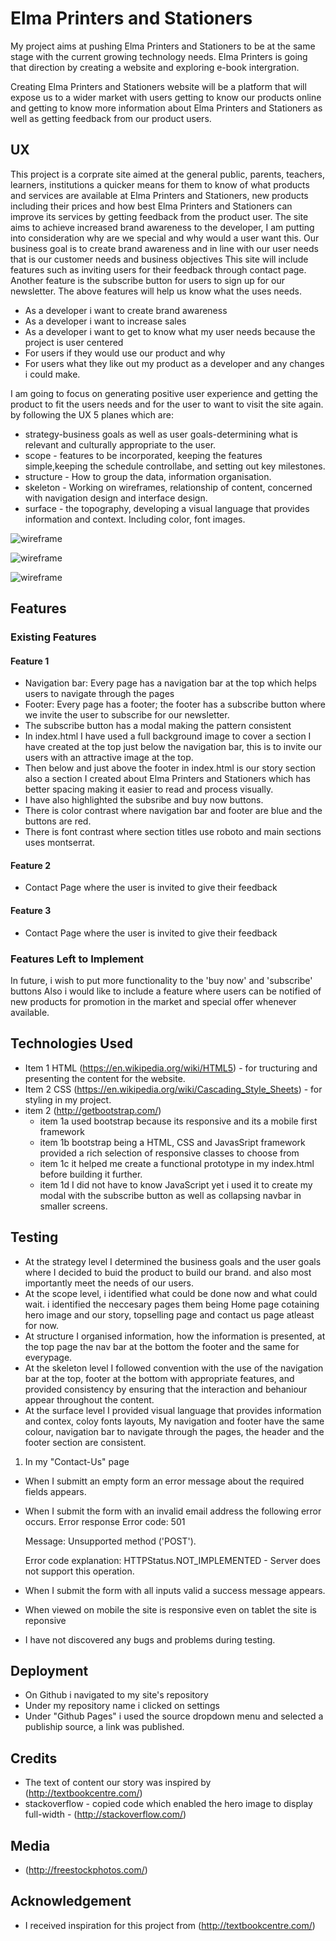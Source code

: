 
# Elma Printers and Stationers
My project aims at pushing Elma Printers and Stationers to be at the same stage with the current growing technology needs. 
Elma Printers is going that direction by creating a website and exploring e-book intergration.

Creating Elma Printers and Stationers website will be a platform that will expose us to a wider market with users getting to know 
our products online and getting to know more information about Elma Printers and Stationers as well as getting feedback from our product users.

## UX
This project is a corprate site aimed at the general public, parents, teachers, learners, institutions a quicker means for 
them to know of what products and services are available at Elma Printers and Stationers, new products including their prices
and how best Elma Printers and Stationers can improve its services by getting feedback from the product user. 
The site aims to achieve increased brand awareness to the developer, I am putting into consideration why are we special and 
why would a user want this.
Our business goal is to create brand awareness and in line with our user needs that is our customer needs and business objectives
This site will include features such as inviting users for their feedback through contact page.
Another feature is the subscribe button for users to sign up for our newsletter.
The above features will help us know what the uses needs.



* As a developer i want to create brand awareness
* As a developer i want to increase sales
* As a developer i want to get to know what my user needs because the project is user centered
* For users if they would use our product and why
* For users what they like out my product as a developer and any changes i could make.

I am going to focus on generating positive user experience and getting the product to fit the users needs and for the user to want to visit the site again.
by following the UX 5 planes which are:
 - strategy-business goals as well as user goals-determining what is relevant and culturally appropriate to the user.
 - scope - features to be incorporated, keeping the features simple,keeping the schedule controllabe, and setting out key milestones.
 - structure - How to group the data, information organisation.
 - skeleton - Working on wireframes, relationship of content, concerned with navigation design and interface design.
 - surface - the topography, developing a visual language that provides information and context. Including color, font images.

![wireframe](assets/images/wireframe1.jpg?raw=true "wireframe")

![wireframe](assets/images/wireframe2.jpg?raw=true "wireframe")

![wireframe](assets/images/wireframe3.jpg?raw=true "wireframe")



## Features

### Existing Features
#### Feature 1
* Navigation bar: Every page has a navigation bar at the top which helps users to navigate through the pages
* Footer: Every page has a footer; the footer has a subscribe button where we invite the user to subscribe for our newsletter.
* The subscribe button has a modal making the pattern consistent
* In index.html I have used a full background image to cover a section I have created  at the top just below the navigation bar, 
  this is to invite our users with an attractive image at the top.
* Then below and just above the footer in index.html is our story section also a section I created about Elma Printers and 
  Stationers which has better spacing making it easier to read and process visually.
* I have also highlighted the subsribe and buy now buttons.
* There is color contrast where navigation bar and footer are blue and the buttons are red.
* There is font contrast where section titles use roboto and main sections uses montserrat.
#### Feature 2
* Contact Page where the user is invited to give their feedback
#### Feature 3
* Contact Page where the user is invited to give their feedback
### Features Left to Implement
In future, i wish to put more functionality to the 'buy now' and 'subscribe' buttons
Also i would like to include a feature where users can be notified of new products for promotion in the market and special offer
whenever available.

## Technologies Used
* Item 1 HTML (https://en.wikipedia.org/wiki/HTML5) - for tructuring and presenting the content for the website.
* Item 2 CSS (https://en.wikipedia.org/wiki/Cascading_Style_Sheets) - for styling in my project.
* item 2 (http://getbootstrap.com/)
  * item 1a used bootstrap because its responsive and its a mobile first framework
  * item 1b bootstrap being a HTML, CSS and JavasSript framework provided a rich selection of responsive classes to choose from
  * item 1c it helped me create a functional prototype in my index.html before building it further.
  * item 1d I did not have to know JavaScript yet i used it to create my modal with the subscribe button as well as collapsing navbar in smaller screens.

## Testing
 - At the strategy level I determined the business goals and the user goals where I decided to buid the product to build our brand.
and also most importantly meet the needs of our users.
 - At the scope level, i identified what could be done now and what could wait. i identified the neccesary pages them being Home
page cotaining hero image and our story, topselling page and contact us page atleast for now.
 - At structure I organised information, how the information is presented, at the top page the nav bar at the bottom the footer and 
the same for everypage.
 - At the skeleton level I followed convention with the use of the navigation bar at the top, footer at the bottom with appropriate features,  and provided
 consistency by ensuring that the interaction and behaniour appear throughout the content.
  - At the surface level I provided visual language that provides information and contex, coloy fonts layouts,
   My navigation and footer have the same colour, navigation bar to navigate through the pages, the header and the footer section
   are consistent. 


1. In my "Contact-Us" page 
  - When I submitt an empty form an error message about the required fields appears. 
  - When I submit the form with an invalid email address the following error occurs.
    Error response
    Error code: 501

    Message: Unsupported method ('POST').

    Error code explanation: HTTPStatus.NOT_IMPLEMENTED - Server does not support this operation.

  - When I submit the form with all inputs valid a success message appears.

- When viewed on mobile the site is responsive even on tablet the site is reponsive

- I have not discovered any bugs and problems during testing.
## Deployment
- On Github i navigated to my site's repository 
- Under my repository name i clicked on settings
- Under "Github Pages" i used the source dropdown menu and selected a publiship source, a link was published.

## Credits
- The text of content our story was inspired by (http://textbookcentre.com/)
- stackoverflow - copied code which enabled the hero image to display full-width - (http://stackoverflow.com/)

## Media
- (http://freestockphotos.com/)
    
## Acknowledgement
- I received inspiration for this project from (http://textbookcentre.com/)

